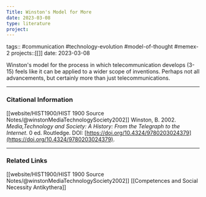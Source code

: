 ```yaml
---
Title: Winston's Model for More
date: 2023-03-08
type: literature
project:
---
```

tags:: #communication #technology-evolution #model-of-thought #memex-2 
projects::[[]]
date: 2023-03-08

Winston's model for the process in which telecommunication develops (3-15) feels like it can be applied to a wider scope of inventions. Perhaps not all advancements, but certainly more than just telecommunications.

---
### Citational Information

[[website/HIST1900/HIST 1900 Source Notes/@winstonMediaTechnologySociety2002]]
Winston, B. 2002. _Media,Technology and Society: A History: From the Telegraph to the Internet_. 0 ed. Routledge. DOI: [https://doi.org/10.4324/9780203024379](https://doi.org/10.4324/9780203024379).

---

### Related Links

[[website/HIST1900/HIST 1900 Source Notes/@winstonMediaTechnologySociety2002]]
[[Competences and Social Necessity Antikythera]]